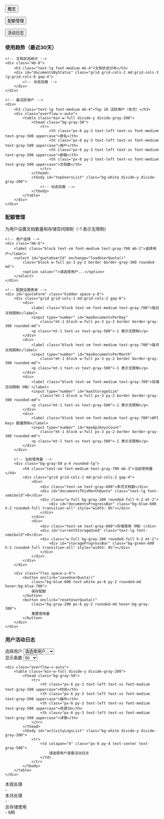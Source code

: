 <!-- 在现有的标签页导航后添加新标签页 -->

<!-- 在第 81-93 行之间插入以下按钮 -->
<button onclick="switchTab('overview')" id="tab-overview"
    class="tab-button px-6 py-3 border-b-2 border-transparent font-medium text-gray-500 hover:text-gray-700 hover:border-gray-300 whitespace-nowrap">
    概览
</button>

<!-- 在用户管理按钮后添加 -->
<button onclick="switchTab('quotas')" id="tab-quotas"
    class="tab-button px-6 py-3 border-b-2 border-transparent font-medium text-gray-500 hover:text-gray-700 hover:border-gray-300 whitespace-nowrap">
    配额管理
</button>

<button onclick="switchTab('activity')" id="tab-activity"
    class="tab-button px-6 py-3 border-b-2 border-transparent font-medium text-gray-500 hover:text-gray-700 hover:border-gray-300 whitespace-nowrap">
    活动日志
</button>


<!-- ======================== 概览标签页内容 ======================== -->
<!-- 在现有标签页内容区域添加 -->

<div id="content-overview" class="p-6 hidden">
    <!-- 使用趋势图表 -->
    <div class="mb-8">
        <h3 class="text-lg font-medium mb-4">使用趋势（最近30天）</h3>
        <div class="bg-white p-4 rounded-lg border">
            <canvas id="trendChart" height="80"></canvas>
        </div>
    </div>

    <!-- 文档状态统计 -->
    <div class="mb-8">
        <h3 class="text-lg font-medium mb-4">文档状态分布</h3>
        <div id="documentsByStatus" class="grid grid-cols-2 md:grid-cols-3 lg:grid-cols-6 gap-4">
            <!-- 动态加载 -->
        </div>
    </div>

    <!-- 最活跃用户 -->
    <div>
        <h3 class="text-lg font-medium mb-4">Top 10 活跃用户（本月）</h3>
        <div class="overflow-x-auto">
            <table class="min-w-full divide-y divide-gray-200">
                <thead class="bg-gray-50">
                    <tr>
                        <th class="px-6 py-3 text-left text-xs font-medium text-gray-500 uppercase">排名</th>
                        <th class="px-6 py-3 text-left text-xs font-medium text-gray-500 uppercase">用户</th>
                        <th class="px-6 py-3 text-left text-xs font-medium text-gray-500 uppercase">邮箱</th>
                        <th class="px-6 py-3 text-left text-xs font-medium text-gray-500 uppercase">文档数</th>
                    </tr>
                </thead>
                <tbody id="topUsersList" class="bg-white divide-y divide-gray-200">
                    <!-- 动态加载 -->
                </tbody>
            </table>
        </div>
    </div>
</div>


<!-- ======================== 配额管理标签页内容 ======================== -->

<div id="content-quotas" class="p-6 hidden">
    <div class="mb-4">
        <h3 class="text-lg font-medium mb-2">配额管理</h3>
        <p class="text-sm text-gray-600">为用户设置文档数量和存储空间限制（-1 表示无限制）</p>
    </div>

    <!-- 用户选择 -->
    <div class="mb-6">
        <label class="block text-sm font-medium text-gray-700 mb-2">选择用户</label>
        <select id="quotaUserId" onchange="loadUserQuota()"
            class="block w-full px-3 py-2 border border-gray-300 rounded-md">
            <option value="">请选择用户...</option>
        </select>
    </div>

    <!-- 配额设置表单 -->
    <div id="quotaForm" class="hidden space-y-6">
        <div class="grid grid-cols-1 md:grid-cols-2 gap-6">
            <div>
                <label class="block text-sm font-medium text-gray-700">每日文档限制</label>
                <input type="number" id="maxDocumentsPerDay"
                    class="mt-1 block w-full px-3 py-2 border border-gray-300 rounded-md">
                <p class="mt-1 text-xs text-gray-500">-1 表示无限制</p>
            </div>
            <div>
                <label class="block text-sm font-medium text-gray-700">每月文档限制</label>
                <input type="number" id="maxDocumentsPerMonth"
                    class="mt-1 block w-full px-3 py-2 border border-gray-300 rounded-md">
                <p class="mt-1 text-xs text-gray-500">-1 表示无限制</p>
            </div>
            <div>
                <label class="block text-sm font-medium text-gray-700">存储空间限制（MB）</label>
                <input type="number" id="maxStorageSize"
                    class="mt-1 block w-full px-3 py-2 border border-gray-300 rounded-md">
                <p class="mt-1 text-xs text-gray-500">-1 表示无限制</p>
            </div>
            <div>
                <label class="block text-sm font-medium text-gray-700">API Keys 数量限制</label>
                <input type="number" id="maxApiKeysCount"
                    class="mt-1 block w-full px-3 py-2 border border-gray-300 rounded-md">
                <p class="mt-1 text-xs text-gray-500">-1 表示无限制</p>
            </div>
        </div>

        <!-- 当前使用量 -->
        <div class="bg-gray-50 p-4 rounded-lg">
            <h4 class="text-sm font-medium text-gray-700 mb-3">当前使用量</h4>
            <div class="grid grid-cols-1 md:grid-cols-2 gap-4">
                <div>
                    <div class="text-sm text-gray-600">本月文档数</div>
                    <div id="documentsThisMonthQuota" class="text-lg font-semibold">0</div>
                    <div class="w-full bg-gray-200 rounded-full h-2 mt-2">
                        <div id="documentsProgressBar" class="bg-blue-600 h-2 rounded-full transition-all" style="width: 0%"></div>
                    </div>
                </div>
                <div>
                    <div class="text-sm text-gray-600">存储使用（MB）</div>
                    <div id="currentStorageUsed" class="text-lg font-semibold">0</div>
                    <div class="w-full bg-gray-200 rounded-full h-2 mt-2">
                        <div id="storageProgressBar" class="bg-green-600 h-2 rounded-full transition-all" style="width: 0%"></div>
                    </div>
                </div>
            </div>
        </div>

        <div class="flex space-x-4">
            <button onclick="saveUserQuota()"
                class="bg-blue-600 text-white px-6 py-2 rounded-md hover:bg-blue-700">
                保存配额
            </button>
            <button onclick="resetUserQuota()"
                class="bg-gray-200 px-6 py-2 rounded-md hover:bg-gray-300">
                重置使用量
            </button>
        </div>
    </div>
</div>


<!-- ======================== 活动日志标签页内容 ======================== -->

<div id="content-activity" class="p-6 hidden">
    <div class="mb-6">
        <h3 class="text-lg font-medium mb-2">用户活动日志</h3>
        <div class="flex items-center space-x-4">
            <div class="flex-1">
                <label class="block text-sm font-medium text-gray-700 mb-2">选择用户</label>
                <select id="activityUserId" onchange="loadUserActivity()"
                    class="block w-full px-3 py-2 border border-gray-300 rounded-md">
                    <option value="">请选择用户...</option>
                </select>
            </div>
            <div>
                <label class="block text-sm font-medium text-gray-700 mb-2">显示条数</label>
                <select id="activityLimit" onchange="loadUserActivity()"
                    class="block w-full px-3 py-2 border border-gray-300 rounded-md">
                    <option value="50">50</option>
                    <option value="100">100</option>
                    <option value="200">200</option>
                </select>
            </div>
        </div>
    </div>

    <div class="overflow-x-auto">
        <table class="min-w-full divide-y divide-gray-200">
            <thead class="bg-gray-50">
                <tr>
                    <th class="px-6 py-3 text-left text-xs font-medium text-gray-500 uppercase">时间</th>
                    <th class="px-6 py-3 text-left text-xs font-medium text-gray-500 uppercase">操作</th>
                    <th class="px-6 py-3 text-left text-xs font-medium text-gray-500 uppercase">资源ID</th>
                    <th class="px-6 py-3 text-left text-xs font-medium text-gray-500 uppercase">详情</th>
                </tr>
            </thead>
            <tbody id="activityLogsList" class="bg-white divide-y divide-gray-200">
                <tr>
                    <td colspan="4" class="px-6 py-4 text-center text-gray-500">
                        请选择用户查看活动日志
                    </td>
                </tr>
            </tbody>
        </table>
    </div>
</div>


<!-- ======================== 在统计卡片下方添加额外统计 ======================== -->
<!-- 在第 75 行的统计卡片后添加 -->

<div class="grid grid-cols-1 md:grid-cols-3 gap-6 mb-8">
    <div class="bg-white p-6 rounded-lg shadow">
        <div class="text-gray-500 text-sm mb-2">本周处理</div>
        <div id="documentsThisWeek" class="text-2xl font-bold">-</div>
    </div>
    <div class="bg-white p-6 rounded-lg shadow">
        <div class="text-gray-500 text-sm mb-2">本月处理</div>
        <div id="documentsThisMonth" class="text-2xl font-bold">-</div>
    </div>
    <div class="bg-white p-6 rounded-lg shadow">
        <div class="text-gray-500 text-sm mb-2">总存储使用</div>
        <div id="totalStorageMB" class="text-2xl font-bold">- MB</div>
    </div>
</div>
